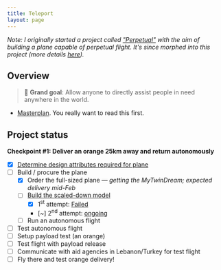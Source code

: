 ```yaml
---
title: Teleport
layout: page
---
```

<em>Note: I originally started a project called ["Perpetual"](/perpetual) with the aim of building a plane capable of perpetual flight. It's since morphed into this project (more details [here](/teleport/masterplan)).</em>

## Overview

> 🎯 **Grand goal**: Allow anyone to directly assist people in need anywhere in the world. 

- [Masterplan](/teleport/masterplan). You really want to read this first.

## Project status

**Checkpoint #1: Deliver an orange 25km away and return autonomously**

- [X] [Determine design attributes required for plane](/teleport/logs/plane-design)
- [ ] Build / procure the plane
  - [X] Order the full-sized plane &mdash; *getting the MyTwinDream; expected delivery mid-Feb*
  - [ ] [Build the scaled-down model](/teleport/logs/build-the-plane/)
    - [X] 1<sup>st</sup> attempt: [Failed](/teleport/logs/build-the-plane)
    - [~] 2<sup>nd</sup> attempt: [ongoing](/teleport/logs/build-the-plane-again)
  - [ ] Run an autonomous flight
- [ ] Test autonomous flight
- [ ] Setup payload test (an orange)
- [ ] Test flight with payload release
- [ ] Communicate with aid agencies in Lebanon/Turkey for test flight
- [ ] Fly there and test orange delivery!

